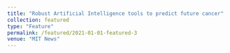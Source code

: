 ```yaml
---
title: "Robust Artificial Intelligence tools to predict future cancer"
collection: featured
type: "Feature"
permalink: /featured/2021-01-01-featured-3
venue: "MIT News"
---
```

